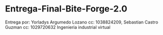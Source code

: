 # Entrega-Final-Bite-Forge-2.0
Entrega por: Yorladys Argumedo Lozano cc: 1038824209, Sebastian Castro Guzman cc: 1029720632
Ingenieria industrial virtual
